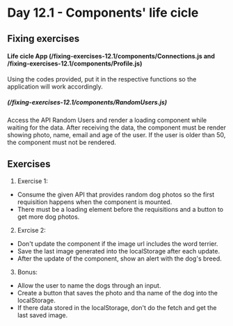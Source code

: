 # Day 12.1 - Components' life cicle

## Fixing exercises

#### Life cicle App (/fixing-exercises-12.1/components/Connections.js and /fixing-exercises-12.1/components/Profile.js)

Using the codes provided, put it in the respective functions so the application will work accordingly.

##### (/fixing-exercises-12.1/components/RandomUsers.js)

Access the API Random Users and render a loading component while waiting for the data. After receiving the data, the component must be render showing photo, name, email and age of the user.
If the user is older than 50, the component must not be rendered.

## Exercises

1. Exercise 1:
* Consume the given API that provides random dog photos so the first requisition happens when the component is mounted.
* There must be a loading element before the requisitions and a button to get more dog photos.

2. Exrcise 2:
* Don't update the component if the image url includes the word terrier.
* Save the last image generated into the localStorage after each update.
* After the update of the component,  show an alert with the dog's breed.

3. Bonus:
* Allow the user to name the dogs through an input.
* Create a button that saves the photo and tha name of the dog into the localStorage.
* If there data stored in the localStorage, don't do the fetch and get the last saved image.

